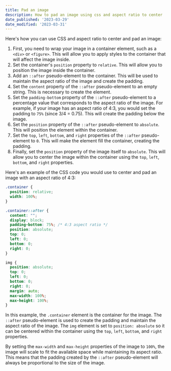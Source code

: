```yaml
---
title: Pad an image
description: How to pad an image using css and aspect ratio to center
date_published: '2023-03-29'
date_modified: '2023-03-31'
---
```


Here's how you can use CSS and aspect ratio to center and pad an image: 
1. First, you need to wrap your image in a container element, such as a `<div>` or `<figure>`. This will allow you to apply styles to the container that will affect the image inside. 
2. Set the container's `position` property to `relative`. This will allow you to position the image inside the container. 
3. Add an `::after` pseudo-element to the container. This will be used to maintain the aspect ratio of the image and create the padding. 
4. Set the `content` property of the `::after` pseudo-element to an empty string. This is necessary to create the element. 
5. Set the `padding-bottom` property of the `::after` pseudo-element to a percentage value that corresponds to the aspect ratio of the image. For example, if your image has an aspect ratio of 4:3, you would set the padding to `75%` (since 3/4 = 0.75). This will create the padding below the image. 
6. Set the `position` property of the `::after` pseudo-element to `absolute`. This will position the element within the container. 
7. Set the `top`, `left`, `bottom`, and `right` properties of the `::after` pseudo-element to `0`. This will make the element fill the container, creating the padding. 
8. Finally, set the `position` property of the image itself to `absolute`. This will allow you to center the image within the container using the `top`, `left`, `bottom`, and `right` properties.

Here's an example of the CSS code you would use to center and pad an image with an aspect ratio of 4:3:

```css
.container {
  position: relative;
  width: 100%;
}

.container::after {
  content: "";
  display: block;
  padding-bottom: 75%; /* 4:3 aspect ratio */
  position: absolute;
  top: 0;
  left: 0;
  bottom: 0;
  right: 0;
}

img {
  position: absolute;
  top: 0;
  left: 0;
  bottom: 0;
  right: 0;
  margin: auto;
  max-width: 100%;
  max-height: 100%;
}
```



In this example, the `.container` element is the container for the image. The `::after` pseudo-element is used to create the padding and maintain the aspect ratio of the image. The `img` element is set to `position: absolute` so it can be centered within the container using the `top`, `left`, `bottom`, and `right` properties.

By setting the `max-width` and `max-height` properties of the image to `100%`, the image will scale to fit the available space while maintaining its aspect ratio. This means that the padding created by the `::after` pseudo-element will always be proportional to the size of the image.
